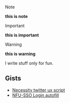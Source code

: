 > [!NOTE]  
> **this is note**

> [!IMPORTANT]  
> **this is important**

> [!WARNING]  
> **this is warning**

I write stuff only for fun.

## Gists
- [Necessity twitter ux script](https://gist.github.com/LTurret/ad134a992366bc6bf95f489f611580d1)
- [NFU-SSO Login autofill](https://gist.github.com/LTurret/418d0dad36af995696e8e5e36d879960)
